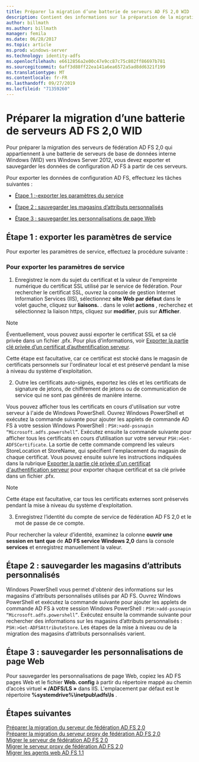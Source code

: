 ```yaml
---
title: Préparer la migration d’une batterie de serveurs AD FS 2,0 WID
description: Contient des informations sur la préparation de la migration d’une batterie de serveurs AD FS 2,0 Server WID vers Windows Server 2012.
author: billmath
ms.author: billmath
manager: femila
ms.date: 06/28/2017
ms.topic: article
ms.prod: windows-server
ms.technology: identity-adfs
ms.openlocfilehash: e6612856a2e00c47e9cc87c75c802ff86697b781
ms.sourcegitcommit: 6aff3d88ff22ea141a6ea6572a5ad8dd6321f199
ms.translationtype: MT
ms.contentlocale: fr-FR
ms.lasthandoff: 09/27/2019
ms.locfileid: "71359260"
---
```

# <a name="prepare-to-migrate-an-ad-fs-20-wid-farm"></a>Préparer la migration d’une batterie de serveurs AD FS 2,0 WID  
 Pour préparer la migration des serveurs de fédération AD FS 2,0 qui appartiennent à une batterie de serveurs de base de données interne Windows (WID) vers Windows Server 2012, vous devez exporter et sauvegarder les données de configuration AD FS à partir de ces serveurs.  
  
 Pour exporter les données de configuration AD FS, effectuez les tâches suivantes :  
  
-   [Étape 1 :-exporter les paramètres du service](#step-1-export-service-settings)  
  
-   [Étape 2 : sauvegarder les magasins d’attributs personnalisés](#step-2-back-up-custom-attribute-stores)  
  
-   [Étape 3 : sauvegarder les personnalisations de page Web](#step-3-back-up-webpage-customizations)  
  
## <a name="step-1-export-service-settings"></a>Étape 1 : exporter les paramètres de service  
 Pour exporter les paramètres de service, effectuez la procédure suivante :  
  
### <a name="to-export-service-settings"></a>Pour exporter les paramètres de service  
  
1.  Enregistrez le nom du sujet du certificat et la valeur de l'empreinte numérique du certificat SSL utilisé par le service de fédération. Pour rechercher le certificat SSL, ouvrez la console de gestion Internet Information Services (IIS), sélectionnez **site Web par défaut** dans le volet gauche, cliquez sur **liaisons.** . dans le volet **actions** , recherchez et sélectionnez la liaison https, cliquez sur **modifier**, puis sur **Afficher**.  
  
> [!NOTE]
>  Éventuellement, vous pouvez aussi exporter le certificat SSL et sa clé privée dans un fichier .pfx. Pour plus d’informations, voir [Exporter la partie clé privée d’un certificat d’authentification serveur](Export-the-Private-Key-Portion-of-a-Server-Authentication-Certificate.md).  
>   
>  Cette étape est facultative, car ce certificat est stocké dans le magasin de certificats personnels sur l'ordinateur local et est préservé pendant la mise à niveau du système d'exploitation.  
  
2. Outre les certificats auto-signés, exportez les clés et les certificats de signature de jetons, de chiffrement de jetons ou de communication de service qui ne sont pas générés de manière interne.  
  
Vous pouvez afficher tous les certificats en cours d'utilisation sur votre serveur à l'aide de Windows PowerShell. Ouvrez Windows PowerShell et exécutez la commande suivante pour ajouter les applets de commande AD FS à votre session Windows PowerShell : `PSH:>add-pssnapin “Microsoft.adfs.powershell”`. Exécutez ensuite la commande suivante pour afficher tous les certificats en cours d’utilisation sur votre serveur `PSH:>Get-ADFSCertificate`. La sortie de cette commande comprend les valeurs StoreLocation et StoreName, qui spécifient l'emplacement du magasin de chaque certificat.  Vous pouvez ensuite suivre les instructions indiquées dans la rubrique [Exporter la partie clé privée d'un certificat d'authentification serveur](Export-the-Private-Key-Portion-of-a-Server-Authentication-Certificate.md) pour exporter chaque certificat et sa clé privée dans un fichier .pfx.  
  
> [!NOTE]
>  Cette étape est facultative, car tous les certificats externes sont préservés pendant la mise à niveau du système d'exploitation.  
  
3. Enregistrez l’identité du compte de service de fédération AD FS 2,0 et le mot de passe de ce compte.  
  
Pour rechercher la valeur d’identité, examinez la colonne **ouvrir une session en tant que** de **AD FS service Windows 2,0** dans la console **services** et enregistrez manuellement la valeur.  
  
## <a name="step-2-back-up-custom-attribute-stores"></a>Étape 2 : sauvegarder les magasins d’attributs personnalisés  
 Windows PowerShell vous permet d'obtenir des informations sur les magasins d'attributs personnalisés utilisés par AD FS. Ouvrez Windows PowerShell et exécutez la commande suivante pour ajouter les applets de commande AD FS à votre session Windows PowerShell : `PSH:>add-pssnapin “Microsoft.adfs.powershell”`. Exécutez ensuite la commande suivante pour rechercher des informations sur les magasins d’attributs personnalisés : `PSH:>Get-ADFSAttributeStore`. Les étapes de la mise à niveau ou de la migration des magasins d’attributs personnalisés varient.  
  
## <a name="step-3-back-up-webpage-customizations"></a>Étape 3 : sauvegarder les personnalisations de page Web  
 Pour sauvegarder les personnalisations de page Web, copiez les AD FS pages Web et le fichier **Web. config** à partir du répertoire mappé au chemin d’accès virtuel **« /ADFS/LS »** dans IIS. L'emplacement par défaut est le répertoire **%systemdrive%\inetpub\adfs\ls** .  

## <a name="next-steps"></a>Étapes suivantes
 [Préparer la migration du serveur de fédération AD FS 2,0](prepare-to-migrate-ad-fs-fed-server.md)   
 [Préparer la migration du serveur proxy de fédération AD FS 2,0](prepare-to-migrate-ad-fs-fed-proxy.md)   
 [Migrer le serveur de fédération AD FS 2,0](migrate-the-ad-fs-fed-server.md)   
 [Migrer le serveur proxy de fédération AD FS 2,0](migrate-the-ad-fs-2-fed-server-proxy.md)   
 [Migrer les agents web AD FS 1.1](migrate-the-ad-fs-web-agent.md)